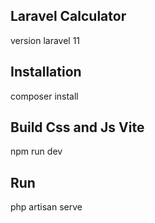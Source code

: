 ## Laravel Calculator
version laravel 11

## Installation 
composer install

## Build Css and Js Vite
npm run dev

## Run
php artisan serve